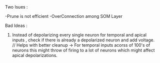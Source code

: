 Two Isues :

-Prune is not efficient
-OverConnection among SOM Layer



Bad Ideas : 
1. Instead of depolarizing every single neuron for temporal and apical inputs , check if there is already a depolarized neuron and add voltage. // Helps with better cleanup
-> For temporal inputs acorss of 100's of neurons this might throw of firing to a lot of neurons which might affect apical depolarizations.